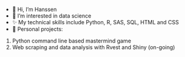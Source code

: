 - 👋 Hi, I’m Hanssen
- 👀 I’m interested in data science 
- ✨ My technical skills include Python, R, SAS, SQL, HTML and CSS
- 🌱 Personal projects: 
1. Python command line based mastermind game 
2. Web scraping and data analysis with Rvest and Shiny (on-going)
